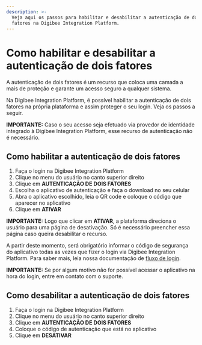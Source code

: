 ```yaml
---
description: >-
  Veja aqui os passos para habilitar e desabilitar a autenticação de dois
  fatores na Digibee Integration Platform.
---
```


# Como habilitar e desabilitar a autenticação de dois fatores

A autenticação de dois fatores é um recurso que coloca uma camada a mais de proteção e garante um acesso seguro a qualquer sistema.

Na Digibee Integration Platform, é possível habilitar a autenticação de dois fatores na própria plataforma e assim proteger o seu login. Veja os passos a seguir.

**IMPORTANTE:** Caso o seu acesso seja efetuado via provedor de identidade integrado à Digibee Integration Platform, esse recurso de autenticação não é necessário.

## **Como habilitar a autenticação de dois fatores**

1. Faça o login na Digibee Integration Platform
2. Clique no menu do usuário no canto superior direito
3. Clique em **AUTENTICAÇÃO DE DOIS FATORES**
4. Escolha o aplicativo de autenticação e faça o download no seu celular
5. Abra o aplicativo escolhido, leia o QR code e coloque o código que aparecer no aplicativo
6. Clique em **ATIVAR**

**IMPORTANTE:** Logo que clicar em **ATIVAR**, a plataforma direciona o usuário para uma página de desativação. Só é necessário preencher essa página caso queira desabilitar o recurso.

A partir deste momento, será obrigatório informar o código de segurança do aplicativo todas as vezes que fizer o login via Digibee Integration Platform. Para saber mais, leia nossa documentação de [fluxo de login](https://docs.digibee.com/documentation/v/pt-br/administration/novo-controle-de-acesso/fluxo-de-login).

**IMPORTANTE:** Se por algum motivo não for possível acessar o aplicativo na hora do login, entre em contato com o suporte.

## **Como desabilitar a autenticação de dois fatores**

1. Faça o login na Digibee Integration Platform
2. Clique no menu do usuário no canto superior direito
3. Clique em **AUTENTICAÇÃO DE DOIS FATORES**
4. Coloque o código de autenticação que está no aplicativo
5. Clique em **DESATIVAR**
